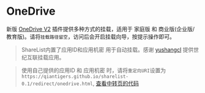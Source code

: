 # OneDrive

新版 [OneDrive V2](https://github.com/qiantigers/sharelist-0.1/tree/main/plugins/drive.onedrive.js) 插件提供多种方式的挂载，适用于 家庭版 和 商业版(企业版/教育版)。请将```挂载路径留空```，访问后会开启挂载向导，按提示操作即可。  

> ShareList内置了应用ID和应用机密 用于自动挂载。感谢 [yushangcl](https://github.com/yushangcl]) 提供世纪互联挂载应用。   

> 使用自己提供的应用ID 和 应用机密 时，请将```重定向URI```设置为
> ```https://qiantigers.github.io/sharelist-0.1/redirect/onedrive.html```, [查看中转页的代码](https://github.com/qiantigers/sharelist-0.1/tree/main/redirect/onedrive.html)
